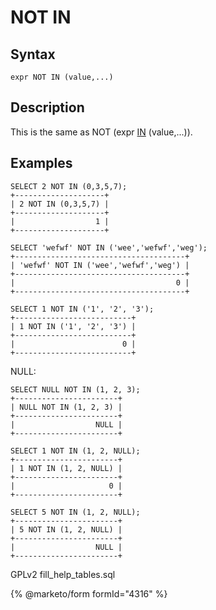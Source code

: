
# NOT IN

## Syntax


```
expr NOT IN (value,...)
```

## Description


This is the same as NOT (expr [IN](in.md) (value,...)).


## Examples


```
SELECT 2 NOT IN (0,3,5,7);
+--------------------+
| 2 NOT IN (0,3,5,7) |
+--------------------+
|                  1 |
+--------------------+
```

```
SELECT 'wefwf' NOT IN ('wee','wefwf','weg');
+--------------------------------------+
| 'wefwf' NOT IN ('wee','wefwf','weg') |
+--------------------------------------+
|                                    0 |
+--------------------------------------+
```

```
SELECT 1 NOT IN ('1', '2', '3');
+--------------------------+
| 1 NOT IN ('1', '2', '3') |
+--------------------------+
|                        0 |
+--------------------------+
```

NULL:


```
SELECT NULL NOT IN (1, 2, 3);
+-----------------------+
| NULL NOT IN (1, 2, 3) |
+-----------------------+
|                  NULL |
+-----------------------+

SELECT 1 NOT IN (1, 2, NULL);
+-----------------------+
| 1 NOT IN (1, 2, NULL) |
+-----------------------+
|                     0 |
+-----------------------+

SELECT 5 NOT IN (1, 2, NULL);
+-----------------------+
| 5 NOT IN (1, 2, NULL) |
+-----------------------+
|                  NULL |
+-----------------------+
```


GPLv2 fill_help_tables.sql


{% @marketo/form formId="4316" %}
